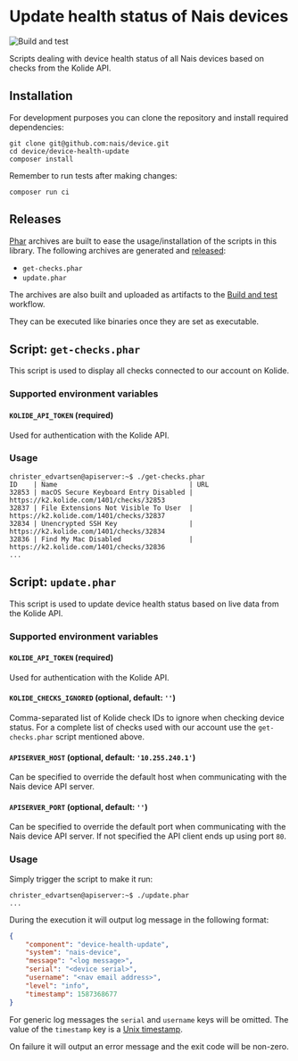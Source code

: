 # Update health status of Nais devices

![Build and test](https://github.com/nais/device/workflows/Build%20and%20test/badge.svg)

Scripts dealing with device health status of all Nais devices based on checks from the Kolide API.

## Installation

For development purposes you can clone the repository and install required dependencies:

    git clone git@github.com:nais/device.git
    cd device/device-health-update
    composer install

Remember to run tests after making changes:

    composer run ci

## Releases

[Phar](https://www.php.net/manual/en/intro.phar.php) archives are built to ease the usage/installation of the scripts in this library. The following archives are generated and [released](https://github.com/nais/device/releases):

- `get-checks.phar`
- `update.phar`

The archives are also built and uploaded as artifacts to the [Build and test](https://github.com/nais/device/actions?query=workflow%3A%22Build+and+test%22) workflow.

They can be executed like binaries once they are set as executable.

## Script: `get-checks.phar`

This script is used to display all checks connected to our account on Kolide.

### Supported environment variables

#### `KOLIDE_API_TOKEN` (required)

Used for authentication with the Kolide API.

### Usage

```
christer_edvartsen@apiserver:~$ ./get-checks.phar
ID    | Name                                 | URL
32853 | macOS Secure Keyboard Entry Disabled | https://k2.kolide.com/1401/checks/32853
32837 | File Extensions Not Visible To User  | https://k2.kolide.com/1401/checks/32837
32834 | Unencrypted SSH Key                  | https://k2.kolide.com/1401/checks/32834
32836 | Find My Mac Disabled                 | https://k2.kolide.com/1401/checks/32836
...
```

## Script: `update.phar`

This script is used to update device health status based on live data from the Kolide API.

### Supported environment variables

#### `KOLIDE_API_TOKEN` (required)

Used for authentication with the Kolide API.

#### `KOLIDE_CHECKS_IGNORED` (optional, default: `''`)

Comma-separated list of Kolide check IDs to ignore when checking device status. For a complete list of checks used with our account use the `get-checks.phar` script mentioned above.

#### `APISERVER_HOST` (optional, default: `'10.255.240.1'`)

Can be specified to override the default host when communicating with the Nais device API server.

#### `APISERVER_PORT` (optional, default: `''`)

Can be specified to override the default port when communicating with the Nais device API server. If not specified the API client ends up using port `80`.

### Usage

Simply trigger the script to make it run:

```
christer_edvartsen@apiserver:~$ ./update.phar
...
```

During the execution it will output log message in the following format:

```json
{
    "component": "device-health-update",
    "system": "nais-device",
    "message": "<log message>",
    "serial": "<device serial>",
    "username": "<nav email address>",
    "level": "info",
    "timestamp": 1587368677
}
```

For generic log messages the `serial` and `username` keys will be omitted. The value of the `timestamp` key is a [Unix timestamp](https://en.wikipedia.org/wiki/Unix_time).

On failure it will output an error message and the exit code will be non-zero.